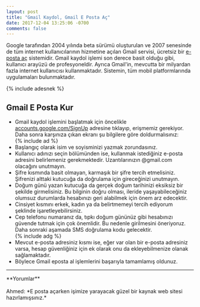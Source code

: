 ```yaml
---
layout: post
title: "Gmail Kaydol, Gmail E Posta Aç"
date: 2017-12-04 13:25:06 -0700
comments: false
---
```


Google tarafından 2004 yılında beta sürümü oluşturulan ve 2007 senesinde de tüm internet kullanıcılarının hizmetine açılan Gmail servisi, ücretsiz bir <a href="http://www.epostakur.site">e-posta aç</a> sistemidir. Gmail kaydol işlemi son derece basit olduğu gibi, kullanıcı arayüzü de profesyoneldir. Ayrıca Gmail'in, mevcutta bir milyardan fazla internet kullanıcısı kullanmaktadır. Sistemin, tüm mobil platformlarında uygulamaları bulunmaktadır.

{% include adesnek %}
<h2>Gmail E Posta Kur</h2>
<ul><li>Gmail kaydol işlemini başlatmak için öncelikle <a target="_blank" rel="nofollow" href="https://accounts.google.com/SignUp">accounts.google.com/SignUp</a> adresine tıklayıp, erişmemiz gerekiyor. Daha sonra karşınıza çıkan ekranı şu bilgilere göre doldurmalısınız:</li>
{% include ad %}
<li>Başlangıç olarak isim ve soyisminizi yazmak zorundasınız.</li>
<li>Kullanıcı adınızı seçin bölümünden ise, kullanmak istediğiniz e-posta adresini belirlemeniz gerekmektedir. Uzantılarınızın @gmail.com olacağını unutmayın.</li>
<li>Şifre kısmında basit olmayan, karmaşık bir şifre tercih etmelisiniz. Şifrenizi alttaki kutucuğa da doğrulama için gireceğinizi unutmayın.</li>
<li>Doğum günü yazan kutucuğa da gerçek doğum tarihinizi eksiksiz bir şekilde girmelisiniz. Bu bilginin doğru olması, ileride yaşayabileceğiniz olumsuz durumlarda hesabınızı geri alabilmek için önem arz edecektir.</li>
<li>Cinsiyet kısmını erkek, kadın ya da belirtmemeyi tercih ediyorum şeklinde işaretleyebilirsiniz.</li>
<li>Cep telefonu numaranız da, tıpkı doğum gününüz gibi hesabınızı güvende tutmak için çok önemlidir. Bu nedenle girilmesini öneriyoruz. Daha sonraki aşamada SMS doğrulama kodu gelecektir.</li>
{% include adg %}
<li>Mevcut e-posta adresiniz kısmı ise, eğer var olan bir e-posta adresiniz varsa, hesap güvenliğiniz için ek olarak onu da ekleyebilmenize olanak sağlamaktadır.</li>
<li>Böylece Gmail eposta al işlemlerini başarıyla tamamlamış oldunuz.</li></ul>

<hr>
**Yorumlar**<br/><br/>
Ahmed: *E posta açarken işimize yarayacak güzel bir kaynak web sitesi hazırlamışsınız.*
